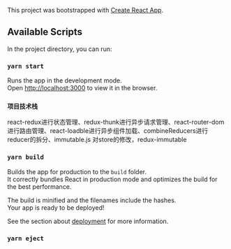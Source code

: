 This project was bootstrapped with [Create React App](https://github.com/facebook/create-react-app).

## Available Scripts

In the project directory, you can run:

### `yarn start`

Runs the app in the development mode.<br />
Open [http://localhost:3000](http://localhost:3000) to view it in the browser.

### `项目技术栈`

react-redux进行状态管理、redux-thunk进行异步请求管理、react-router-dom进行路由管理、react-loadble进行异步组件加载、combineReducers进行reducer的拆分、immutable.js 对store的修改，redux-immutable
### `yarn build`

Builds the app for production to the `build` folder.<br />
It correctly bundles React in production mode and optimizes the build for the best performance.

The build is minified and the filenames include the hashes.<br />
Your app is ready to be deployed!

See the section about [deployment](https://facebook.github.io/create-react-app/docs/deployment) for more information.

### `yarn eject`




